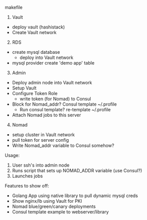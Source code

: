 
makefile

1. Vault
  - deploy vault (hashistack)
  - Create Vault network

2. RDS
  - create mysql database
    - deploy into Vault network
  - mysql provider create 'demo app' table

3. Admin
  - Deploy admin node into Vault network
  - Setup Vault
  - Configure Token Role
    - write token (for Nomad) to Consul
  - Block for Nomad_addr? Consul template ~/.profile
    - Run consul template? re-template ~/.profile
  - Attach Nomad jobs to this server

4. Nomad
  - setup cluster in Vault network
  - pull token for server config
  - Write Nomad_addr variable to Consul somehow?

Usage:
1. User ssh's into admin node
2. Runs script that sets up NOMAD_ADDR variable (use Consul?)
3. Launches jobs

Features to show off:
- Golang App using native library to pull dynamic mysql creds
- Show nginx/lb using Vault for PKI
- Nomad blue/green/canary deployments
- Consul template example to webserver/library
